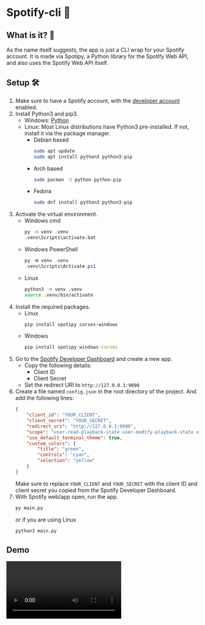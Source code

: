 # Spotify-cli 🎵

## What is it? 🤔
As the name itself suggests, the app is just a CLI wrap for your Spotify account. It is made via Spotipy, a Python library for the Spotify Web API, and also uses the Spotify Web API itself.

## Setup 🛠️
1. Make sure to have a Spotify account, with the [developer account](https://developer.spotify.com/) enabled.
2. Install Python3 and pip3.
    - Windows: [Python](https://www.python.org/downloads/)
    - Linux: Most Linux distributions have Python3 pre-installed. If not, install it via the package manager.
        - Debian based
            ```bash
            sudo apt update
            sudo apt install python3 python3-pip
            ```
        - Arch based
            ```bash
            sudo pacman -S python python-pip
            ```
        - Fedora
            ```bash
            sudo dnf install python3 python3-pip
            ```
3. Activate the virtual environment.
    - Windows cmd
        ```cmd
        py -m venv .venv
        .venv\Scripts\activate.bat
        ```
    - Windows PowerShell
        ```powershell
        py -m venv .venv
        .venv\Scripts\Activate.ps1
        ```
    - Linux
        ```bash
        python3 -m venv .venv
        source .venv/bin/activate
        ```
4. Install the required packages.
    - Linux
        ```bash
        pip install spotipy curses-windows
        ```
    - Windows
        ```cmd
        pip install spotipy windows-curses
        ```
5. Go to the [Spotify Developer Dashboard](https://developer.spotify.com/dashboard/applications) and create a new app.
    - Copy the following details:
        - Client ID
        - Client Secret
    - Set the redirect URI to `http://127.0.0.1:9090`
6. Create a file named `config.json` in the root directory of the project. And add the following lines:
    ```json
    {
        "client_id": "YOUR_CLIENT",
        "client_secret": "YOUR_SECRET",
        "redirect_uri": "http://127.0.0.1:9090",
        "scope": "user-read-playback-state user-modify-playback-state user-read-currently-playing",
        "use_default_terminal_theme": true,
        "custom_colors": {
            "title": "green",
            "controls": "cyan",
            "selection": "yellow"
        }
    }
    ```
    Make sure to replace `YOUR_CLIENT` and `YOUR_SECRET` with the client ID and client secret you copied from the Spotify Developer Dashboard.
7. With Spotify web/app open, run the app.
    ```bash
    py main.py
    ```
    or if you are using Linux
    ```bash
    python3 main.py
    ```
## Demo
![Working](https://raw.githubusercontent.com/AumPauskar/repo-media/main/spotify-cli/spotify-cli-vid.mp4)